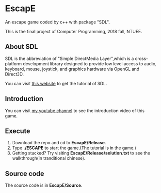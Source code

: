 # EscapE #
An escape game coded by c++ with package "SDL".

This is the final project of Computer Programming, 2018 fall, NTUEE.
## About SDL ##
SDL is the abbreviation of "Simple DirectMedia Layer",which is a cross-platform development library designed to provide low level access to audio, keyboard, mouse, joystick, and graphics hardware via OpenGL and Direct3D.

You can visit [this website](https://lazyfoo.net/tutorials/SDL/) to get the tutorial of SDL.

## Introduction ##
You can visit [my youtube channel](https://www.youtube.com/watch?v=bdY6JGXtAsk&ab_channel=%E8%BB%92%E6%BD%98) to see the introduction video of this game.

## Execute ##
1. Download the repo and cd to **EscapE/Release**.
2. Type **./ESCAPE** to start the game.(The tutorial is in the game.)
3. Getting stucked? Try visiting **EscapE/Release/solution.txt** to see the walkthrough(in tranditional chinese).

## Source code ##
The source code is in **EscapE/Source**.
